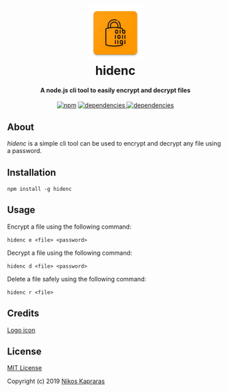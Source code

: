 <h1 align="center">
  <br>
  <img src="./assets/hidenc-logo.png" alt="hidenc" width="128">
  <br>
  hidenc
  <br>
</h1>

<h4 align="center">A node.js cli tool to easily encrypt and decrypt files</h4>

<p align="center">
  <a href="https://img.shields.io/npm/dm/hidenc"><img src="https://img.shields.io/npm/dm/hidenc?style=for-the-badge" alt="npm"></a>
  <a href="https://img.shields.io/librariesio/github/kapraran/hidenc">
    <img src="https://img.shields.io/librariesio/github/kapraran/hidenc?style=for-the-badge" alt="dependencies">
  </a>
  <a href="https://img.shields.io/github/repo-size/kapraran/hidenc?style=for-the-badge">
    <img src="https://img.shields.io/github/repo-size/kapraran/hidenc?style=for-the-badge" alt="dependencies">
  </a>
</p>

## About

*hidenc* is a simple cli tool can be used to encrypt and decrypt any file using a password.

## Installation

```
npm install -g hidenc
```

## Usage



Encrypt a file using the following command:

```
hidenc e <file> <password>
```

Decrypt a file using the following command:

```
hidenc d <file> <password>
```

Delete a file safely using the following command:

```
hidenc r <file>
```

## Credits <a name="credits"></a>

[Logo icon](https://www.flaticon.com/free-icon/encryption_3076279?term=encrypt&page=1&position=3)

## License <a name="license"></a>

[MIT License](https://github.com/kapraran/hidenc/blob/master/LICENSE)

Copyright (c) 2019 [Nikos Kapraras](https://kapraran.dev)
